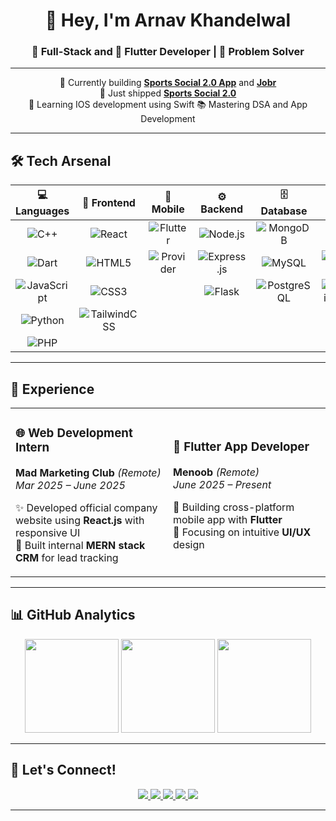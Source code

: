 <div align="center">

# 👋 Hey, I'm **Arnav Khandelwal**

### 🚀 Full-Stack and 📱 Flutter Developer | 🎯 Problem Solver

</div>

---

<div align="center">

🔭 Currently building **[Sports Social 2.0 App](https://github.com/rudradogra/SportsSocial_app)** and **[Jobr](https://github.com/arnav-khandelwal/jobr)** <br/>
🌟 Just shipped **[Sports Social 2.0](https://github.com/arnav-khandelwal/SportsSocial2.0)**  
💼 Learning IOS development using Swift 
📚 Mastering DSA and App Development

</div>

---

## 🛠️ **Tech Arsenal**

<div align="center">

| 💻 **Languages** | 🎨 **Frontend** | 📱 **Mobile** | ⚙️ **Backend** | 🗄️ **Database** | 🔧 **Tools** |
|:---:|:---:|:---:|:---:|:---:|:---:|
| ![C++](https://img.shields.io/badge/C++-00599C?style=for-the-badge&logo=c%2B%2B&logoColor=white) | ![React](https://img.shields.io/badge/React-20232A?style=for-the-badge&logo=react&logoColor=61DAFB) | ![Flutter](https://img.shields.io/badge/Flutter-02569B?style=for-the-badge&logo=flutter&logoColor=white) | ![Node.js](https://img.shields.io/badge/Node.js-339933?style=for-the-badge&logo=nodedotjs&logoColor=white) | ![MongoDB](https://img.shields.io/badge/MongoDB-4EA94B?style=for-the-badge&logo=mongodb&logoColor=white) | ![Git](https://img.shields.io/badge/Git-F05032?style=for-the-badge&logo=git&logoColor=white) |
| ![Dart](https://img.shields.io/badge/Dart-0175C2?style=for-the-badge&logo=dart&logoColor=white) | ![HTML5](https://img.shields.io/badge/HTML5-E34F26?style=for-the-badge&logo=html5&logoColor=white) | ![Provider](https://img.shields.io/badge/Provider-02569B?style=for-the-badge&logo=flutter&logoColor=white) | ![Express.js](https://img.shields.io/badge/Express.js-000000?style=for-the-badge&logo=express&logoColor=white) | ![MySQL](https://img.shields.io/badge/MySQL-00000F?style=for-the-badge&logo=mysql&logoColor=white) | ![GitHub](https://img.shields.io/badge/GitHub-181717?style=for-the-badge&logo=github&logoColor=white) |
| ![JavaScript](https://img.shields.io/badge/JavaScript-F7DF1E?style=for-the-badge&logo=javascript&logoColor=black) | ![CSS3](https://img.shields.io/badge/CSS3-1572B6?style=for-the-badge&logo=css3&logoColor=white) | | ![Flask](https://img.shields.io/badge/Flask-000000?style=for-the-badge&logo=flask&logoColor=white) | ![PostgreSQL](https://img.shields.io/badge/PostgreSQL-316192?style=for-the-badge&logo=postgresql&logoColor=white) | ![Gemini API](https://img.shields.io/badge/Gemini_API-4285F4?style=for-the-badge&logo=google&logoColor=white) |
| ![Python](https://img.shields.io/badge/Python-3776AB?style=for-the-badge&logo=python&logoColor=white) | ![TailwindCSS](https://img.shields.io/badge/Tailwind_CSS-38B2AC?style=for-the-badge&logo=tailwind-css&logoColor=white) | | | | |
| ![PHP](https://img.shields.io/badge/PHP-777BB4?style=for-the-badge&logo=php&logoColor=white) | | | | | |

</div>

---

## 💼 **Experience**

<table>
<tr>
<td width="50%">

### 🌐 **Web Development Intern**
**Mad Marketing Club** *(Remote)*  
*Mar 2025 – June 2025*

✨ Developed official company website using **React.js** with responsive UI  
🎯 Built internal **MERN stack CRM** for lead tracking  

</td>
<td width="50%">

### 📱 **Flutter App Developer**
**Menoob** *(Remote)*  
*June 2025 – Present*

🚀 Building cross-platform mobile app with **Flutter**  
🎨 Focusing on intuitive **UI/UX** design

</td>
</tr>
</table>

---

## 📊 **GitHub Analytics**

<div align="center">
<img src="https://github-readme-stats.vercel.app/api/top-langs/?username=arnav-khandelwal&theme=dracula&show_icons=true&hide_border=true&layout=compact" height="150"/>

<img src="https://github-readme-stats.vercel.app/api?username=arnav-khandelwal&show_icons=true&theme=dracula&hide_border=true&hide=contribs,issues" height="150"/>

<img src="https://github-readme-streak-stats.herokuapp.com/?user=arnav-khandelwal&theme=dracula&hide_border=true" height="150"/>

</div>

---

## 🤝 **Let's Connect!**

<div align="center">

<a href="https://www.linkedin.com/in/arnav-khandelwal-7a0aa2278/" target="__blank">
  <img src="https://img.shields.io/badge/LinkedIn-0077B5?style=for-the-badge&logo=linkedin&logoColor=white" />
</a>

<a href="https://leetcode.com/u/arnav-khandelwal/" target="__blank">
  <img src="https://img.shields.io/badge/LeetCode-FFA116?style=for-the-badge&logo=leetcode&logoColor=black" />
</a>

<a href="https://arnavkhandelwal.netlify.app/" target="__blank">
  <img src="https://img.shields.io/badge/Portfolio-FF5722?style=for-the-badge&logo=google-chrome&logoColor=white" />
</a>

<a href="mailto:arnav181104@gmail.com" target="__blank">
  <img src="https://img.shields.io/badge/Email-D14836?style=for-the-badge&logo=gmail&logoColor=white" />
</a>

<a href="https://drive.google.com/file/d/1H1ACVyfM2DNIuTDObJZ8A3xm6zMEokue/view?usp=sharing" target="__blank">
  <img src="https://img.shields.io/badge/Resume-0A66C2?style=for-the-badge&logo=read-the-docs&logoColor=white" />
</a>

</div>

---
